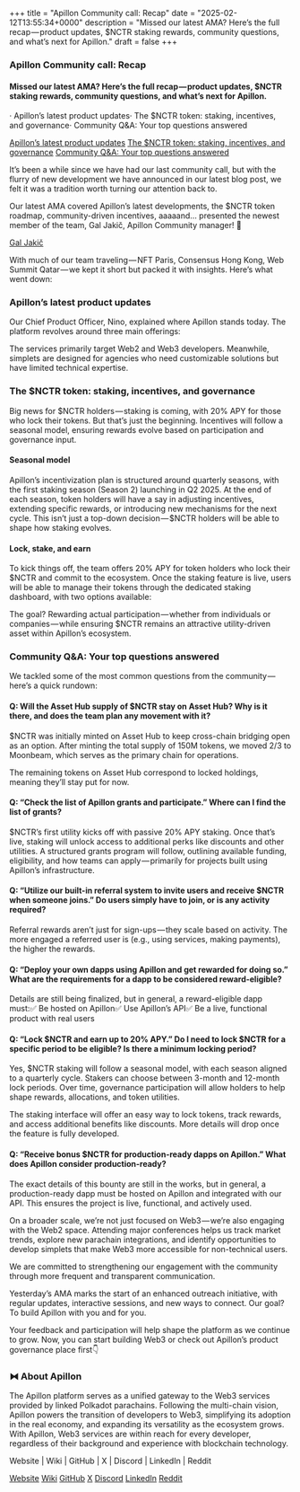 +++
title = "Apillon Community call: Recap"
date = "2025-02-12T13:55:34+0000"
description = "Missed our latest AMA? Here’s the full recap — product updates, $NCTR staking rewards, community questions, and what’s next for Apillon."
draft = false
+++

### Apillon Community call: Recap


#### Missed our latest AMA? Here’s the full recap — product updates, $NCTR staking rewards, community questions, and what’s next for Apillon.


· Apillon’s latest product updates· The $NCTR token: staking, incentives, and governance· Community Q&A: Your top questions answered

[Apillon’s latest product updates](#4b9b)
[The $NCTR token: staking, incentives, and governance](#bfcc)
[Community Q&A: Your top questions answered](#9f18)

It’s been a while since we have had our last community call, but with the flurry of new development we have announced in our latest blog post, we felt it was a tradition worth turning our attention back to.


Our latest AMA covered Apillon’s latest developments, the $NCTR token roadmap, community-driven incentives, aaaaand… presented the newest member of the team, Gal Jakič, Apillon Community manager! 🏅

[Gal Jakič](https://www.linkedin.com/in/galjakic)

With much of our team traveling — NFT Paris, Consensus Hong Kong, Web Summit Qatar — we kept it short but packed it with insights. Here’s what went down:


### Apillon’s latest product updates


Our Chief Product Officer, Nino, explained where Apillon stands today. The platform revolves around three main offerings:


The services primarily target Web2 and Web3 developers. Meanwhile, simplets are designed for agencies who need customizable solutions but have limited technical expertise.


### The $NCTR token: staking, incentives, and governance


Big news for $NCTR holders — staking is coming, with 20% APY for those who lock their tokens. But that’s just the beginning. Incentives will follow a seasonal model, ensuring rewards evolve based on participation and governance input.


#### Seasonal model


Apillon’s incentivization plan is structured around quarterly seasons, with the first staking season (Season 2) launching in Q2 2025. At the end of each season, token holders will have a say in adjusting incentives, extending specific rewards, or introducing new mechanisms for the next cycle. This isn’t just a top-down decision — $NCTR holders will be able to shape how staking evolves.


#### Lock, stake, and earn


To kick things off, the team offers 20% APY for token holders who lock their $NCTR and commit to the ecosystem. Once the staking feature is live, users will be able to manage their tokens through the dedicated staking dashboard, with two options available:


The goal? Rewarding actual participation — whether from individuals or companies — while ensuring $NCTR remains an attractive utility-driven asset within Apillon’s ecosystem.


### Community Q&A: Your top questions answered


We tackled some of the most common questions from the community — here’s a quick rundown:


#### Q: Will the Asset Hub supply of $NCTR stay on Asset Hub? Why is it there, and does the team plan any movement with it?


$NCTR was initially minted on Asset Hub to keep cross-chain bridging open as an option. After minting the total supply of 150M tokens, we moved 2/3 to Moonbeam, which serves as the primary chain for operations.


The remaining tokens on Asset Hub correspond to locked holdings, meaning they’ll stay put for now.


#### Q: “Check the list of Apillon grants and participate.” Where can I find the list of grants?


$NCTR’s first utility kicks off with passive 20% APY staking. Once that’s live, staking will unlock access to additional perks like discounts and other utilities. A structured grants program will follow, outlining available funding, eligibility, and how teams can apply — primarily for projects built using Apillon’s infrastructure.


#### Q: “Utilize our built-in referral system to invite users and receive $NCTR when someone joins.” Do users simply have to join, or is any activity required?


Referral rewards aren’t just for sign-ups — they scale based on activity. The more engaged a referred user is (e.g., using services, making payments), the higher the rewards.


#### Q: “Deploy your own dapps using Apillon and get rewarded for doing so.” What are the requirements for a dapp to be considered reward-eligible?


Details are still being finalized, but in general, a reward-eligible dapp must:✅ Be hosted on Apillon✅ Use Apillon’s API✅ Be a live, functional product with real users


#### Q: “Lock $NCTR and earn up to 20% APY.” Do I need to lock $NCTR for a specific period to be eligible? Is there a minimum locking period?


Yes, $NCTR staking will follow a seasonal model, with each season aligned to a quarterly cycle. Stakers can choose between 3-month and 12-month lock periods. Over time, governance participation will allow holders to help shape rewards, allocations, and token utilities.


The staking interface will offer an easy way to lock tokens, track rewards, and access additional benefits like discounts. More details will drop once the feature is fully developed.


#### Q: “Receive bonus $NCTR for production-ready dapps on Apillon.” What does Apillon consider production-ready?


The exact details of this bounty are still in the works, but in general, a production-ready dapp must be hosted on Apillon and integrated with our API. This ensures the project is live, functional, and actively used.


On a broader scale, we’re not just focused on Web3 — we’re also engaging with the Web2 space. Attending major conferences helps us track market trends, explore new parachain integrations, and identify opportunities to develop simplets that make Web3 more accessible for non-technical users.


We are committed to strengthening our engagement with the community through more frequent and transparent communication.


Yesterday’s AMA marks the start of an enhanced outreach initiative, with regular updates, interactive sessions, and new ways to connect. Our goal? To build Apillon with you and for you.


Your feedback and participation will help shape the platform as we continue to grow. Now, you can start building Web3 or check out Apillon’s product governance place first👇


### ⧓ About Apillon


The Apillon platform serves as a unified gateway to the Web3 services provided by linked Polkadot parachains. Following the multi-chain vision, Apillon powers the transition of developers to Web3, simplifying its adoption in the real economy, and expanding its versatility as the ecosystem grows. With Apillon, Web3 services are within reach for every developer, regardless of their background and experience with blockchain technology.


Website | Wiki | GitHub | X | Discord | LinkedIn | Reddit

[Website](https://apillon.io/)
[Wiki](https://wiki.apillon.io/)
[GitHub](https://github.com/Apillon-web3)
[X](https://twitter.com/apillon)
[Discord](https://discord.gg/apillon)
[LinkedIn](https://www.linkedin.com/company/apillon/)
[Reddit](https://www.reddit.com/r/apillon/)